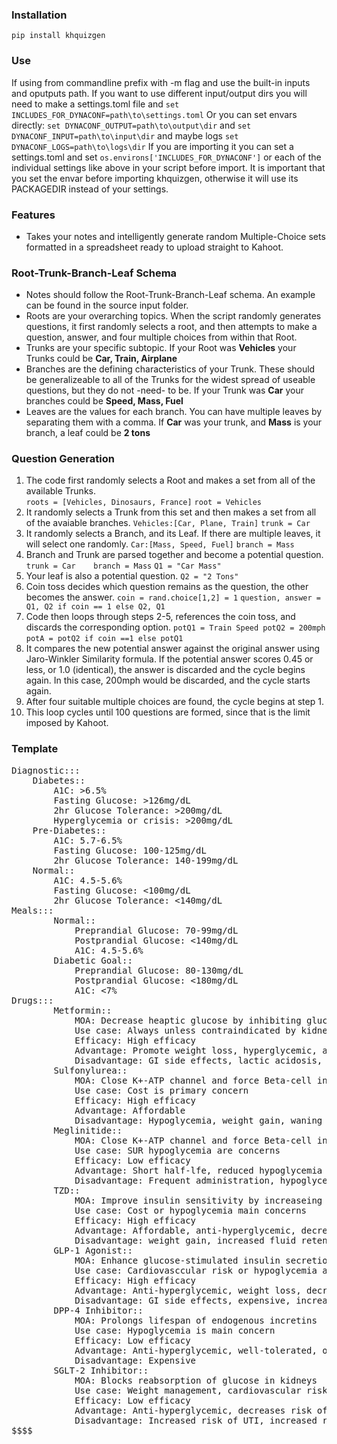 ### Installation

`pip install khquizgen`

### Use
If using from commandline prefix with -m flag and use the built-in inputs and oputputs path.
If you want to use different input/output dirs you will need to make a settings.toml file and `set INCLUDES_FOR_DYNACONF=path\to\settings.toml`
Or you can set envars directly: `set DYNACONF_OUTPUT=path\to\output\dir` and `set DYNACONF_INPUT=path\to\input\dir` and maybe logs `set DYNACONF_LOGS=path\to\logs\dir`
If you are importing it you can set a settings.toml and set `os.environs['INCLUDES_FOR_DYNACONF']` or each of the individual settings like above in your script before import. It is important that you set the envar before importing khquizgen, otherwise it will use its PACKAGEDIR instead of your settings.


### Features

- Takes your notes and intelligently generate random Multiple-Choice sets formatted in a spreadsheet ready to upload straight to Kahoot. 

### Root-Trunk-Branch-Leaf Schema
- Notes should follow the Root-Trunk-Branch-Leaf schema. An example can be found in the source input folder.
- Roots are your overarching topics. When the script randomly generates questions, it first randomly selects a root, and then attempts to make a question, answer, and four multiple choices from within that Root.
- Trunks are your specific subtopic. If your Root was **Vehicles** your Trunks could be **Car, Train, Airplane**
- Branches are the defining characteristics of your Trunk. These should be generalizeable to all of the Trunks for the widest spread of useable questions, but they do not -need- to be. If your Trunk was **Car** your branches could be **Speed, Mass, Fuel**
- Leaves are the values for each branch. You can have multiple leaves by separating them with a comma. If **Car** was your trunk, and **Mass** is your branch, a leaf could be **2 tons**

### Question Generation
1. The code first randomly selects a Root and makes a set from all of the available Trunks.  
`roots = [Vehicles, Dinosaurs, France]`
`root = Vehicles`
2.  It randomly selects a Trunk from this set and then makes a set from all of the avaiable branches.
`Vehicles:[Car, Plane, Train]`
`trunk = Car`
3. It randomly selects a Branch, and its Leaf. If there are multiple leaves, it will select one randomly.
`Car:[Mass, Speed, Fuel]`
`branch = Mass`
4. Branch and Trunk are parsed together and become a potential question.
`trunk = Car    branch = Mass`
`Q1 = "Car Mass"`
5.  Your leaf is also a potential question.
`Q2 = "2 Tons"`
6. Coin toss decides which question remains as the question, the other becomes the answer. 
`coin = rand.choice[1,2] = 1`
`question, answer = Q1, Q2 if coin == 1 else Q2, Q1`
7. Code then loops through steps 2-5, references the coin toss, and discards the corresponding option.
`potQ1 = Train Speed potQ2 = 200mph`
`potA = potQ2 if coin ==1 else potQ1`
8. It compares the new potential answer against the original answer using Jaro-Winkler Similarity formula. If the potential answer scores 0.45 or less, or 1.0 (identical),  the answer is discarded and the cycle begins again. In this case, 200mph would be discarded, and the cycle starts again.
9. After four suitable multiple choices are found, the cycle begins at step 1.
10. This loop cycles until 100 questions are formed, since that is the limit imposed by Kahoot.

### Template
<pre>
Diagnostic:::
	Diabetes::
		A1C: >6.5%
		Fasting Glucose: >126mg/dL
		2hr Glucose Tolerance: >200mg/dL
		Hyperglycemia or crisis: >200mg/dL
	Pre-Diabetes::
		A1C: 5.7-6.5%
		Fasting Glucose: 100-125mg/dL
		2hr Glucose Tolerance: 140-199mg/dL
	Normal::
		A1C: 4.5-5.6%
		Fasting Glucose: <100mg/dL
		2hr Glucose Tolerance: <140mg/dL
Meals:::
		Normal::
			Preprandial Glucose: 70-99mg/dL
			Postprandial Glucose: <140mg/dL
			A1C: 4.5-5.6%
		Diabetic Goal::
			Preprandial Glucose: 80-130mg/dL
			Postprandial Glucose: <180mg/dL
			A1C: <7%
Drugs:::
		Metformin::
			MOA: Decrease heaptic glucose by inhibiting gluconeogenesis
			Use case: Always unless contraindicated by kidney disease
			Efficacy: High efficacy
			Advantage: Promote weight loss, hyperglycemic, affordable
			Disadvantage: GI side effects, lactic acidosis, increased risk in PT with CKD, requires adequate GF, vitamin B12 deficiency
		Sulfonylurea::
			MOA: Close K+-ATP channel and force Beta-cell insulin release
			Use case: Cost is primary concern
			Efficacy: High efficacy
			Advantage: Affordable
			Disadvantage: Hypoglycemia, weight gain, waning efficacy
		Meglinitide::
			MOA: Close K+-ATP channel and force Beta-cell insulin release
			Use case: SUR hypoglycemia are concerns
			Efficacy: Low efficacy
			Advantage: Short half-lfe, reduced hypoglycemia
			Disadvantage: Frequent administration, hypoglycemia, weight gain
		TZD::
			MOA: Improve insulin sensitivity by increaseing GLUT4 translocation in muscle and adipocytes
			Use case: Cost or hypoglycemia main concerns
			Efficacy: High efficacy
			Advantage: Affordable, anti-hyperglycemic, decrease ectopic lipids, decrease inflammatory cytokines from adipose cells, increase adiponectin, decrease lipolysis
			Disadvantage: weight gain, increased fluid retention (edema), increased risk of heart failure, anemia
		GLP-1 Agonist::
			MOA: Enhance glucose-stimulated insulin secretion and paracrine effect on glucagon
			Use case: Cardiovasccular risk or hypoglycemia are main concerns
			Efficacy: High efficacy
			Advantage: Anti-hyperglycemic, weight loss, decreases risk for cardiovascular disease, increases satiety
			Disadvantage: GI side effects, expensive, increased risk for pancreatitis, increased risk for thyroid cancer
		DPP-4 Inhibitor::
			MOA: Prolongs lifespan of endogenous incretins
			Use case: Hypoglycemia is main concern
			Efficacy: Low efficacy
			Advantage: Anti-hyperglycemic, well-tolerated, oral administration
			Disadvantage: Expensive
		SGLT-2 Inhibitor::
			MOA: Blocks reabsorption of glucose in kidneys
			Use case: Weight management, cardiovascular risk, or hypoglycemia are main concerns`
			Efficacy: Low efficacy
			Advantage: Anti-hyperglycemic, decreases risk of cardiovascular disease, decreases risk of heart failure, slows progression of diabetic nephropathy, weight loss
			Disadvantage: Increased risk of UTI, increased risk of osmotic diuresis, increased risk of ketoacidosis in T2D, not effective if eGFR <30ml/min
$$$$
</pre>
